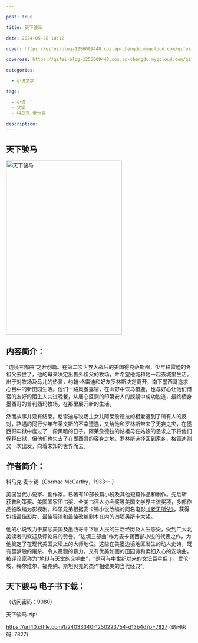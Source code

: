 ```yaml
---

post: true

title: 天下骏马

date: 2024-05-28 10:12

cover: https://qifei-blog-1256009448.cos.ap-chengdu.myqcloud.com/qifei-blog/65eecdde9f345e8d035df8bf.jpg

coveross: https://qifei-blog-1256009448.cos.ap-chengdu.myqcloud.com/qifei-blog/65eecdde9f345e8d035df8bf.jpg

categories:

  - 小说文学

tags:

  - 小说
  - 文学
  - 科马克·麦卡锡

description:
---
```


## 天下骏马
<img alt="天下骏马 " class="aligncenter loaded" data-was-processed="true" decoding="async" fetchpriority="high" height="471" src="https://qifei-blog-1256009448.cos.ap-chengdu.myqcloud.com/qifei-blog/65eecdde9f345e8d035df8bf.jpg " style="cursor: zoom-in;" width="314"/>

## 内容简介：

“边境三部曲”之开创篇。在第二次世界大战后的美国得克萨斯州，少年格雷迪的外祖父去世了，他的母亲决定出售外祖父的牧场，并希望他能和她一起去城里生活。出于对牧场及马儿的热爱，约翰·格雷迪和好友罗林斯决定离开，南下墨西哥追求心目中的新田园生活。他们一路风餐露宿，在山野中饮马猎鹿，也与好心让他们借宿的友好的陌生人共进晚餐，从居心叵测的印第安人的觊觎中成功脱逃，最终栖身墨西哥的普利西玛牧场，在那里展开新的生活。

然而故事并没有结束。格雷迪与牧场主女儿阿莱詹德拉的相爱遭到了所有人的反对，路遇的同行少年布莱文斯的不幸遭遇，又给他和罗林斯带来了无妄之灾，在墨西哥牢狱中度过了一段黑暗的日子。阿莱詹德拉的姑祖母在姑娘的恳求之下将他们保释出狱，但他们也失去了在墨西哥的容身之地。罗林斯选择回到家乡，格雷迪则又一次出发，向着未知的世界而去。

## 作者简介：

科马克·麦卡锡（Cormac McCarthy，1933— ）

美国当代小说家、剧作家。已著有10部长篇小说及其他短篇作品和剧作。先后斩获普利策奖、美国国家图书奖、全美书评人协会奖等美国文学界主流奖项，多部作品被改编为影视剧。科恩兄弟根据麦卡锡小说改编的同名电影<a href="https://www.huibooks.com/5569.html">《老无所依》</a>，获得包括最佳影片、最佳导演和最佳改编剧本在内的四项奥斯卡大奖。

他的小说致力于描写美国及墨西哥中下层人民的生活经历及人生感受，受到广大北美读者的欢迎及评论界的赞誉。“边境三部曲”作为麦卡锡西部小说的代表之作，为他奠定了在现代美国文坛上的大师地位。这些在美墨边境地区发生的动人史诗，既有噩梦般的屠杀、令人震颤的暴力，又有优美如画的田园诗和柔细入心的安魂曲，被评论家称为“地狱与天堂的交响曲”，“是可与中世纪以来的文坛巨星但丁、爱伦·坡、梅尔维尔、福克纳、斯坦贝克的杰作相媲美的当代经典”。

## 天下骏马 电子书下载：

 （访问密码：9080）

天下骏马.zip: 

https://url40.ctfile.com/f/24033340-1250223754-d13b4d?p=7827 (访问密码: 7827)
